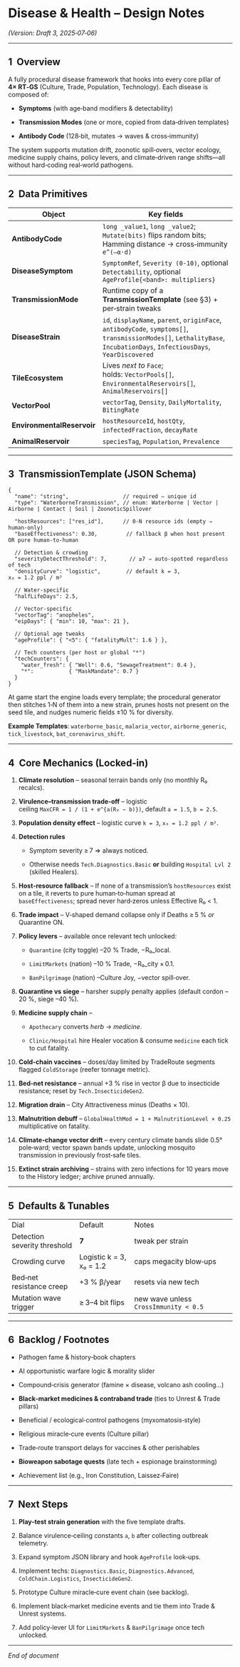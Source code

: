 # Disease & Health – Design Notes

_(Version: Draft 3, 2025‑07‑06)_

---

## 1  Overview

A fully procedural disease framework that hooks into every core pillar of **4× RT‑GS** (Culture, Trade, Population, Technology). Each disease is composed of:

- **Symptoms** (with age‑band modifiers & detectability)
    
- **Transmission Modes** (one or more, copied from data‑driven templates)
    
- **Antibody Code** (128‑bit, mutates → waves & cross‑immunity)
    

The system supports mutation drift, zoonotic spill‑overs, vector ecology, medicine supply chains, policy levers, and climate‑driven range shifts—all without hard‑coding real‑world pathogens.

---

## 2  Data Primitives

|Object|Key fields|
|---|---|
|**AntibodyCode**|`long _value1`, `long _value2`; `Mutate(bits)` flips random bits; Hamming distance → cross‑immunity `e^(–α·d)`|
|**DiseaseSymptom**|`SymptomRef`, `Severity (0‑10)`, optional `Detectability`, optional `AgeProfile{<band>: multipliers}`|
|**TransmissionMode**|Runtime copy of a **TransmissionTemplate** (see §3) + per‑strain tweaks|
|**DiseaseStrain**|`id`, `displayName`, `parent`, `originFace`, `antibodyCode`, `symptoms[]`, `transmissionModes[]`, `LethalityBase`, `IncubationDays`, `InfectiousDays`, `YearDiscovered`|
|**TileEcosystem**|Lives _next to_ `Face`; holds: `VectorPools[]`, `EnvironmentalReservoirs[]`, `AnimalReservoirs[]`|
|**VectorPool**|`vectorTag`, `Density`, `DailyMortality`, `BitingRate`|
|**EnvironmentalReservoir**|`hostResourceId`, `hostQty`, `infectedFraction`, `decayRate`|
|**AnimalReservoir**|`speciesTag`, `Population`, `Prevalence`|

---

## 3  TransmissionTemplate (JSON Schema)

```
{
  "name": "string",                 // required – unique id
  "type": "WaterborneTransmission", // enum: Waterborne | Vector | Airborne | Contact | Soil | ZoonoticSpillover

  "hostResources": ["res_id"],      // 0‑N resource ids (empty ⇒ human‑only)
  "baseEffectiveness": 0.30,         // fallback β when host present OR pure human‑to‑human

  // Detection & crowding
  "severityDetectThreshold": 7,       // ≥7 ⇒ auto‑spotted regardless of tech
  "densityCurve": "logistic",        // default k = 3, x₀ = 1.2 ppl / m²

  // Water‑specific
  "halfLifeDays": 2.5,

  // Vector‑specific
  "vectorTag": "anopheles",
  "eipDays": { "min": 10, "max": 21 },

  // Optional age tweaks
  "ageProfile": { "<5": { "fatalityMult": 1.6 } },

  // Tech counters (per host or global "*")
  "techCounters": {
    "water_fresh": { "Well": 0.6, "SewageTreatment": 0.4 },
    "*":           { "MaskMandate": 0.7 }
  }
}
```

At game start the engine loads every template; the procedural generator then stitches 1‑N of them into a new strain, prunes hosts not present on the seed tile, and nudges numeric fields ±10 % for diversity.

**Example Templates**: `waterborne_basic`, `malaria_vector`, `airborne_generic`, `tick_livestock`, `bat_coronavirus_shift`.

---

## 4  Core Mechanics (Locked‑in)

1. **Climate resolution** – seasonal terrain bands only (no monthly R₀ recalcs).
    
2. **Virulence–transmission trade‑off** – logistic ceiling `MaxCFR = 1 / (1 + e^{a(R₀ − b)})`, default `a = 1.5`, `b = 2.5`.
    
3. **Population density effect** – logistic curve `k = 3`, `x₀ = 1.2 ppl / m²`.
    
4. **Detection rules**
    
    - Symptom severity ≥ 7 ⇒ always noticed.
        
    - Otherwise needs `Tech.Diagnostics.Basic` **or** building `Hospital Lvl 2` (skilled Healers).
        
5. **Host‑resource fallback** – If none of a transmission’s `hostResources` exist on a tile, it reverts to pure human‑to‑human spread at `baseEffectiveness`; spread never hard‑zeros unless Effective R₀ < 1.
    
6. **Trade impact** – V‑shaped demand collapse only if Deaths ≥ 5 % _or_ Quarantine ON.
    
7. **Policy levers** – available once relevant tech unlocked:
    
    - `Quarantine` (city toggle) –20 % Trade, −R₀_local.
        
    - `LimitMarkets` (nation) –10 % Trade, −R₀_city × 0.1.
        
    - `BanPilgrimage` (nation) –Culture Joy, −vector spill‑over.
        
8. **Quarantine vs siege** – harsher supply penalty applies (default cordon –20 %, siege –40 %).
    
9. **Medicine supply chain** –
    
    - `Apothecary` converts _herb_ → _medicine_.
        
    - `Clinic/Hospital` hire Healer vocation & consume `medicine` each tick to cut fatality.
        
10. **Cold‑chain vaccines** – doses/day limited by TradeRoute segments flagged `ColdStorage` (reefer tonnage metric).
    
11. **Bed‑net resistance** – annual +3 % rise in vector β due to insecticide resistance; reset by `Tech.InsecticideGen2`.
    
12. **Migration drain** – City Attractiveness minus (Deaths × 10).
    
13. **Malnutrition debuff** – `GlobalHealthMod = 1 + MalnutritionLevel × 0.25` multiplicative on fatality.
    
14. **Climate‑change vector drift** – every century climate bands slide 0.5° pole‑ward; vector spawn bands update, unlocking mosquito transmission in previously frost‑safe tiles.
    
15. **Extinct strain archiving** – strains with zero infections for 10 years move to the History ledger; archive pruned annually.
    

---

## 5  Defaults & Tunables

|   |   |   |
|---|---|---|
|Dial|Default|Notes|
|Detection severity threshold|**7**|tweak per strain|
|Crowding curve|Logistic k = 3, x₀ = 1.2|caps megacity blow‑ups|
|Bed‑net resistance creep|+3 % β/year|resets via new tech|
|Mutation wave trigger|≥ 3–4 bit flips|new wave unless `CrossImmunity < 0.5`|

---

## 6  Backlog / Footnotes

- Pathogen fame & history‑book chapters
    
- AI opportunistic warfare logic & morality slider
    
- Compound‑crisis generator (famine × disease, volcano ash cooling…)
    
- **Black‑market medicines & contraband trade** (ties to Unrest & Trade pillars)
    
- Beneficial / ecological‑control pathogens (myxomatosis‑style)
    
- Religious miracle‑cure events (Culture pillar)
    
- Trade‑route transport delays for vaccines & other perishables
    
- **Bioweapon sabotage quests** (late tech + espionage brainstorming)
    
- Achievement list (e.g., Iron Constitution, Laissez‑Faire)
    

---

## 7  Next Steps

1. **Play‑test strain generation** with the five template drafts.
    
2. Balance virulence‑ceiling constants `a`, `b` after collecting outbreak telemetry.
    
3. Expand symptom JSON library and hook `AgeProfile` look‑ups.
    
4. Implement techs: `Diagnostics.Basic`, `Diagnostics.Advanced`, `ColdChain.Logistics`, `InsecticideGen2`.
    
5. Prototype Culture miracle‑cure event chain (see backlog).
    
6. Implement black‑market medicine events and tie them into Trade & Unrest systems.
    
7. Add policy‑lever UI for `LimitMarkets` & `BanPilgrimage` once tech unlocked.
    

---

_End of document_